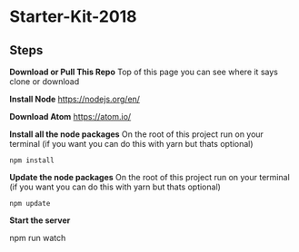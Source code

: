 # Starter-Kit-2018

**Steps**
---------

**Download or Pull This Repo**
	Top of this page you can see where it says clone or download

 **Install Node**
	https://nodejs.org/en/

**Download Atom**
	https://atom.io/

 **Install all the node packages**
On the root of this project run on your terminal (if you want you can do this with yarn but thats optional)

    npm install

 **Update the node packages**
On the root of this project run on your terminal (if you want you can do this with yarn but thats optional)

    npm update


**Start the server**

  npm run watch
